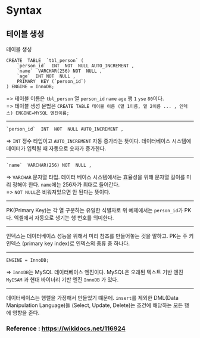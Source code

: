 # Syntax

## 테이블 생성

테이블 생성
```
CREATE  TABLE  `tbl_person` ( 
    `person_id`  INT  NOT  NULL AUTO_INCREMENT , 
    `name`  VARCHAR(256) NOT  NULL , 
    `age`  INT NOT  NULL ,     
    PRIMARY  KEY (`person_id`)
) ENGINE = InnoDB;
```

=> 테이블 이름은 `tbl_person` 열 `person_id` `name` `age` 행 `1` `yse` `80`이다.  
=> 테이블 생성 문법은 `CREATE TABLE 테이블 이름 (열 1이름, 열 2이름 ... , 인덱스) ENGINE=MYSQL 엔진이름;`

---

```
`person_id`  INT  NOT  NULL AUTO_INCREMENT , 
```

=> `INT` 정수 타입이고 `AUTO_INCREMENT` 자동 증가라는 뜻이다. 데이터베이스 시스템에 데이터가 입력될 때 자동으로 숫자가 증가한다.

---

```
`name`  VARCHAR(256) NOT  NULL , 
```

=> `VARCHAR` 문자열 타입. 데이터 베이스 시스템에서는 효율성을 위해 문자열 길이를 미리 정해야 한다. `name`에는 256자가 최대로 들어간다.   
=> `NOT NULL`은 비워져있으면 안 된다는 뜻이다.

---

PK(Primary Key)는 각 열 구분하는 유일한 식별자로 위 예제에서는 `person_id`가 PK다. 엑셀에서 자동으로 생기는 행 번호를 의미한다.

---

인덱스는 데이터베이스 성능을 위해서 미리 참조를 만들어놓는 것을 말하고. PK는 주 키 인덱스 (primary key index)로 인덱스의 종류 중 하나다.

----

```
ENGINE = InnoDB;
```

=> `InnoDB`는 MySQL 데이터베이스 엔진이다. MySQL은 오래된 텍스트 기반 엔진 `MyISAM` 과 현대 바이너리 기반 엔진 `InnoDB` 가 있다.

---

데이터베이스는 행렬을 가정해서 만들었기 떄문에. `insert`를 제외한 DML(Data Manipulation Language)들 (Select, Update, Delete)는 조건에 해당하는 모든 행에 영향을 준다.


### Reference : https://wikidocs.net/116924
